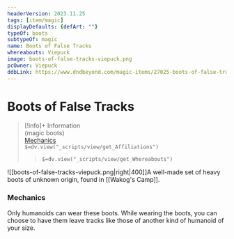 ```yaml
---
headerVersion: 2023.11.25
tags: [item/magic]
displayDefaults: {defArt: ""}
typeOf: boots
subtypeOf: magic
name: Boots of False Tracks
whereabouts: Viepuck
image: boots-of-false-tracks-viepuck.png
pcOwner: Viepuck
ddbLink: https://www.dndbeyond.com/magic-items/27025-boots-of-false-tracks
---
```

# Boots of False Tracks
>[!info]+ Information  
> (magic boots)  
> [Mechanics](https://www.dndbeyond.com/magic-items/27025-boots-of-false-tracks)  
> `$=dv.view("_scripts/view/get_Affiliations")`  
>> `$=dv.view("_scripts/view/get_Whereabouts")`

![[boots-of-false-tracks-viepuck.png|right|400]]A well-made set of heavy boots of unknown origin, found in [[Wakog's Camp]].

### Mechanics
Only humanoids can wear these boots. While wearing the boots, you can choose to have them leave tracks like those of another kind of humanoid of your size.